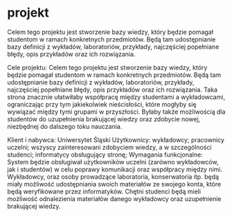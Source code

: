 projekt
=======

Celem tego projektu jest stworzenie bazy wiedzy, który będzie pomagał studentom w ramach konkretnych przedmiotów. Będą tam udostępnianie bazy definicji z wykładów, laboratoriów, przykłady, najczęściej popełniane błędy, opis przykładów oraz ich rozwiązania.

Cele projektu:
Celem tego projektu jest stworzenie bazy wiedzy, który będzie pomagał studentom w ramach konkretnych przedmiotów. Będą tam udostępnianie bazy definicji z wykładów, laboratoriów, przykłady, najczęściej popełniane błędy, opis przykładów oraz ich rozwiązania. Taka strona znacznie ułatwiłaby współpracę między studentami a wykładowcami, ograniczając przy tym jakiekolwiek nieścisłości, które mogłyby się wywiązać między tymi grupami w przyszłości. Byłaby także możliwością dla studentów do uzupełnienia brakującej wiedzy oraz zdobycie nowej, niezbędnej do dalszego toku nauczania.

Klient i nabywca: Uniwersytet Śląski
Użytkownicy: wykładowcy; pracownicy uczelni; wszyscy zainteresowani zdobyciem wiedzy, a w szczególności studenci; informatycy obsługujący stronę;
Wymagania funkcjonalne:
System będzie obsługiwał użytkowników uczelni (zarówno wykładowców, jak i studentów) w celu poprawy komunikacji oraz współpracy między nimi. Wykładowcy, oraz osoby prowadzące laboratoria, konserwatoria itp. będą miały możliwość udostępniania swoich materiałów ze swojego konta, które będą weryfikowane przez informatyków. Chętni studenci będą mieli możliwość odnalezienia materiałów danego wykładowcy oraz uzupełnienie brakującej wiedzy.

